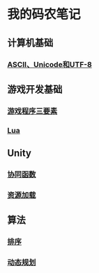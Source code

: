 <!-- ---
ebook:
  theme: github-light.css
  title: Markdown Preview Enhanced
  author: shd101wyy
  base-font-size: 8
  margin: [4, 8]
--- -->

# 我的码农笔记

## 计算机基础

### [ASCII、Unicode和UTF-8](/basic/ascii_utf_8.html)

## 游戏开发基础

### [游戏程序三要素](/game_development/game_loop.html)

### [Lua](/game_development/introduce_to_lua.html)

## Unity

### [协同函数](/unity/coroutine.html)

### [资源加载](/unity/resource_loading.html)

## 算法

### [排序](/algorithm/sort.html)

### [动态规划](/algorithm/DP.html)